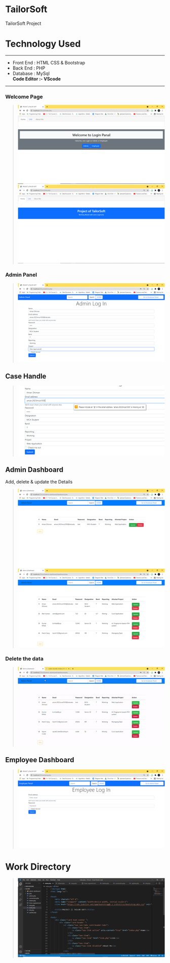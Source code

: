 # TailorSoft
TailorSoft Project
# Technology Used
------------
- Front End : HTML CSS & Bootstrap
- Back End : PHP 
- Database : MySql <br /> 
**Code Editor :- VScode**
------------
### Welcome Page
> ![ScreenShot](SSoft/1.PNG) 
> ![ScreenShot](SSoft/1.1.PNG)

### Admin Panel
> ![ScreenShot](SSoft/2.PNG)
## Case Handle
> ![ScreenShot](SSoft/2.1.PNG)
## Admin Dashboard  
Add, delete & update the Details
> ![ScreenShot](SSoft/3.PNG)
> ![ScreenShot](SSoft/4.PNG)
### Delete the data
> ![ScreenShot](SSoft/ezgif.com-gif-maker.gif)
## Employee Dashboard 
> ![ScreenShot](SSoft/6.PNG)

# Work Directory
> ![ScreenShot](SSoft/WorkingDirectory.PNG)
